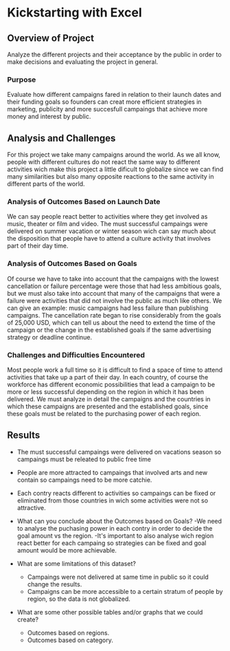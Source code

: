 # Kickstarting with Excel

## Overview of Project
Analyze the different projects and their acceptance by the public in order to make decisions and evaluating the project in general.

### Purpose
Evaluate how different campaigns fared in relation to their launch dates and their funding goals so founders can creat more efficient strategies in marketing, publicity and more succesfull campaings that achieve more money and interest by public.

## Analysis and Challenges
For this project we take many campaigns around the world. As we all know, people with different cultures do not react the same way to different activities wich make this project a little dificult to globalize since we can find many similarities but also many opposite reactions to the same activity in different parts of the world.

### Analysis of Outcomes Based on Launch Date
We can say people react better to activities where they get involved as music, theater or film and video. The must successful campaings were delivered on summer vacation or winter season wich can say much about the disposition that people have to attend a culture activity that involves part of their day time.


### Analysis of Outcomes Based on Goals
Of course we have to take into account that the campaigns with the lowest cancellation or failure percentage were those that had less ambitious goals, but we must also take into account that many of the campaigns that were a failure were activities that did not involve the public as much like others. We can give an example:
music campaigns had less failure than publishing campaigns.
The cancellation rate began to rise considerably from the goals of 25,000 USD, which can tell us about the need to extend the time of the campaign or the change in the established goals if the same advertising strategy or deadline continue.

### Challenges and Difficulties Encountered
Most people work a full time so it is difficult to find a space of time to attend activities that take up a part of their day. In each country, of course the workforce has different economic possibilities that lead a campaign to be more or less successful depending on the region in which it has been delivered.
We must analyze in detail the campaigns and the countries in which these campaigns are presented and the established goals, since these goals must be related to the purchasing power of each region.

## Results

- The must successful campaings were delivered on vacations season so campaings must be releated to public free time
- People are more attracted to campaings that involved arts and new contain so campaings need to be more catchie. 
- Each contry reacts different to activities so campaings can be fixed or eliminated from those countries in wich some activities were not so attractive.

- What can you conclude about the Outcomes based on Goals?
    -We need to analyse the puchasing power in each contry in order to decide the goal amount vs the region.
    -It's important to also analyse wich region react better for each campaing so strategies can be fixed and goal amount would be more achievable. 

- What are some limitations of this dataset?
  - Campaings were not delivered at same time in public so it could change the results. 
  - Campaigns can be more accessible to a certain stratum of people by region, so the data is not globalized.

- What are some other possible tables and/or graphs that we could create?
  - Outcomes based on regions.
  - Outcomes based on category.
 
